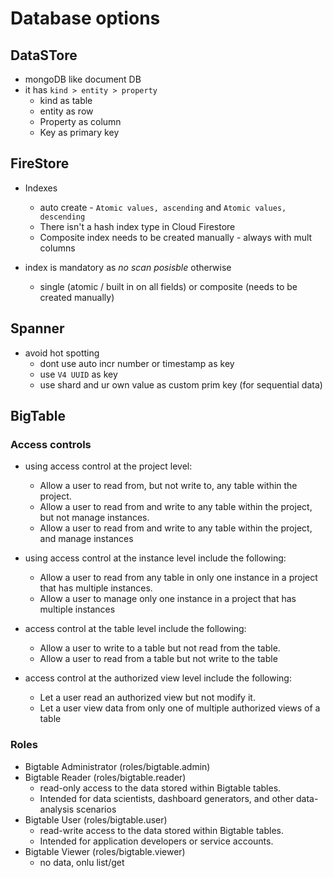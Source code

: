 # Database options

## DataSTore

* mongoDB like document DB
* it has `kind > entity > property`
  * kind as table
  * entity as row
  * Property as column
  * Key as primary key

## FireStore

* Indexes
  * auto create - `Atomic values, ascending` and `Atomic values, descending`
  * There isn't a hash index type in Cloud Firestore
  * Composite index needs to be created manually - always with mult columns

* index is mandatory as *no scan posisble* otherwise
  * single (atomic / built in on all fields) or composite (needs to be created manually)

## Spanner

* avoid hot spotting
  * dont use auto incr number or timestamp as key
  * use `V4 UUID` as key
  * use shard and ur own value as custom prim key (for sequential data)

## BigTable

### Access controls

* using access control at the project level:
  * Allow a user to read from, but not write to, any table within the project.
  * Allow a user to read from and write to any table within the project, but not manage instances.
  * Allow a user to read from and write to any table within the project, and manage instances

* using access control at the instance level include the following:
  * Allow a user to read from any table in only one instance in a project that has multiple instances.
  * Allow a user to manage only one instance in a project that has multiple instances

* access control at the table level include the following:
  * Allow a user to write to a table but not read from the table.
  * Allow a user to read from a table but not write to the table

* access control at the authorized view level include the following:
  * Let a user read an authorized view but not modify it.
  * Let a user view data from only one of multiple authorized views of a table

### Roles

* Bigtable Administrator (roles/bigtable.admin)
* Bigtable Reader (roles/bigtable.reader)
  * read-only access to the data stored within Bigtable tables.
  * Intended for data scientists, dashboard generators, and other data-analysis scenarios
* Bigtable User (roles/bigtable.user)
  * read-write access to the data stored within Bigtable tables.
  * Intended for application developers or service accounts.
* Bigtable Viewer (roles/bigtable.viewer)
  * no data, onlu list/get
